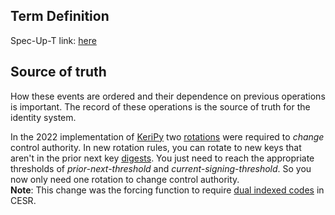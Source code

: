 ## Term Definition

Spec-Up-T link: <a href='https://weboftrust.github.io/WOT-terms/docs/glossary/control-authority'>here</a>

## Source of truth
How these events are ordered and their dependence on previous operations is important. The record of these operations is the source of truth for the identity system.

In the 2022 implementation of [KeriPy](keripy) two [rotations](rotation-event) were required to _change_ control authority.
In new rotation rules, you can rotate to new keys that aren't in the prior next key [digests](digest). You just need to reach the appropriate thresholds of _prior-next-threshold_ and _current-signing-threshold_. So you now only need one rotation to change control authority.  
**Note**: This change was the forcing function to require [dual indexed codes](dual-indexed-codes) in CESR.